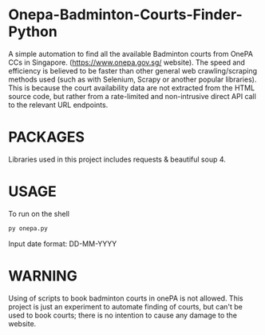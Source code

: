 # Onepa-Badminton-Courts-Finder-Python
A simple automation to find all the available Badminton courts from OnePA CCs in Singapore. (https://www.onepa.gov.sg/ website). The speed and efficiency is believed to be faster than other general web crawling/scraping methods used (such as with Selenium, Scrapy or another popular libraries). This is because the court availability data are not extracted from the HTML source code, but rather from a rate-limited and non-intrusive direct API call to the relevant URL endpoints.  



# PACKAGES
Libraries used in this project includes requests & beautiful soup 4.

# USAGE

To run on the shell

```sh
py onepa.py
```

Input date format: DD-MM-YYYY


# WARNING
Using of scripts to book badminton courts in onePA is not allowed. This project is just an experiment to automate finding of courts, but can't be used to book courts; there is no intention to cause any damage to the website. 
